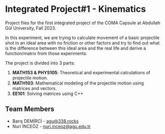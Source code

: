 # Integrated Project#1 - Kinematics

Project files for the first integrated project of the COMA Capsule at Abdullah Gül University, Fall 2023.

In this experiment, we are trying to calculate movement of a basic projectile shot in an ideal area with no friction or other factors and try to find out what is the difference between this ideal area and the real life and derive a function/matrix from those experiments.

The project is divided into 3 parts:

1. **MATH153 & PHYS105**: Theoretical and experimental calculations of projectile motion.
2. **MATH103**: Mathematical modeling of the projectile motion using matrices and vectors.
3. **EE101**: Solving matrices using C++

## Team Members

- Barış DEMİRCİ - <agu@338.rocks>
- Nuri İNCEÖZ - <nuri.inceoz@agu.edu.tr>
